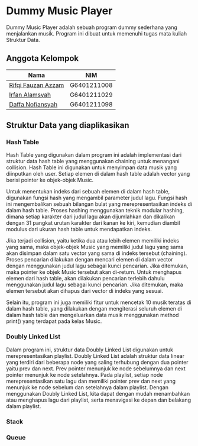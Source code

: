 # Dummy Music Player
Dummy Music Player adalah sebuah program dummy sederhana yang menjalankan musik. Program ini dibuat untuk memenuhi tugas mata kuliah Struktur Data.

## Anggota Kelompok
|Nama|NIM|
|--|--|
|[Rifqi Fauzan Azzam](https://github.com/rifqifazzam)|G6401211008|
|[Irfan Alamsyah](https://github.com/irfanalmsyah)|G6401211029|
|[Daffa Nofiansyah](https://github.com/DaffaNofiansyah)|G6401211098|


## Struktur Data yang diaplikasikan
### Hash Table
Hash Table yang digunakan dalam program ini adalah implementasi dari struktur data hash table yang menggunakan chaining untuk menangani collision. Hash Table ini digunakan untuk menyimpan data musik yang diinputkan oleh user. Setiap elemen di dalam hash table adalah vector yang berisi pointer ke objek-objek Music.

Untuk menentukan indeks dari sebuah elemen di dalam hash table, digunakan fungsi hash yang mengambil parameter judul lagu. Fungsi hash ini mengembalikan sebuah bilangan bulat yang merepresentasikan indeks di dalam hash table. Proses hashing menggunakan teknik modular hashing, dimana setiap karakter dari judul lagu akan dijumlahkan dan dikalikan dengan 31 pangkat urutan karakter dari kanan ke kiri, kemudian diambil modulus dari ukuran hash table untuk mendapatkan indeks.

Jika terjadi collision, yaitu ketika dua atau lebih elemen memiliki indeks yang sama, maka objek-objek Music yang memiliki judul lagu yang sama akan disimpan dalam satu vector yang sama di indeks tersebut (chaining). Proses pencarian dilakukan dengan mencari elemen di dalam vector dengan menggunakan judul lagu sebagai kunci pencarian. Jika ditemukan, maka pointer ke objek Music tersebut akan di-return. Untuk menghapus elemen dari hash table, akan dilakukan pencarian terlebih dahulu menggunakan judul lagu sebagai kunci pencarian. Jika ditemukan, maka elemen tersebut akan dihapus dari vector di indeks yang sesuai.

Selain itu, program ini juga memiliki fitur untuk mencetak 10 musik teratas di dalam hash table, yang dilakukan dengan mengiterasi seluruh elemen di dalam hash table dan mengeluarkan data musik menggunakan method print() yang terdapat pada kelas Music.

### Doubly Linked List
Dalam program ini, struktur data Doubly Linked List digunakan untuk merepresentasikan playlist. Doubly Linked List adalah struktur data linear yang terdiri dari beberapa node yang saling terhubung dengan dua pointer yaitu prev dan next. Prev pointer menunjuk ke node sebelumnya dan next pointer menunjuk ke node setelahnya. Pada playlist, setiap node merepresentasikan satu lagu dan memiliki pointer prev dan next yang menunjuk ke node sebelum dan setelahnya dalam playlist. Dengan menggunakan Doubly Linked List, kita dapat dengan mudah menambahkan atau menghapus lagu dari playlist, serta menavigasi ke depan dan belakang dalam playlist.

### Stack

### Queue
